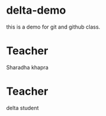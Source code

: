 # delta-demo
this is a demo for git and github class.

# Teacher 
Sharadha khapra

# Teacher 
delta student
